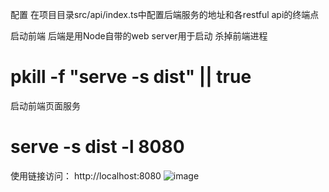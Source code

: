 
配置
在项目目录src/api/index.ts中配置后端服务的地址和各restful api的终端点

启动前端
后端是用Node自带的web server用于启动
杀掉前端进程
# pkill -f "serve -s dist" || true
启动前端页面服务
# serve -s dist -l 8080
使用链接访问：
http://localhost:8080
![image](https://github.com/user-attachments/assets/fc8f74dc-5ad0-4250-934a-8be2e250be82)
